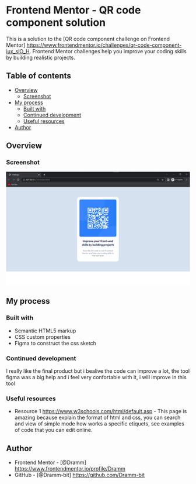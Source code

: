 # Frontend Mentor - QR code component solution

This is a solution to the [QR code component challenge on Frontend Mentor] https://www.frontendmentor.io/challenges/qr-code-component-iux_sIO_H. Frontend Mentor challenges help you improve your coding skills by building realistic projects. 

## Table of contents

- [Overview](#overview)
  - [Screenshot](#screenshot)
- [My process](#my-process)
  - [Built with](#built-with)
  - [Continued development](#continued-development)
  - [Useful resources](#useful-resources)
- [Author](#author)


## Overview

### Screenshot

![](/styles/sschallenge.png)


## My process

### Built with

- Semantic HTML5 markup
- CSS custom properties
- Figma to construct the css sketch 


### Continued development

I really like the final product but i bealive the code can improve a lot, the tool figma was a big help and i feel very confortable with it, i will improve in this tool

### Useful resources

- Resource 1 https://www.w3schools.com/html/default.asp - This page is amazing because explain the format of html and css, you can search and view of simple mode how works a specific etiquets, see examples of code that you can edit online.

## Author

- Frontend Mentor - [@Dramm] https://www.frontendmentor.io/profile/Dramm
- GitHub - [@Dramm-bit] https://github.com/Dramm-bit


